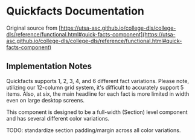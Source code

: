 # Quickfacts Documentation

Original source from [https://utsa-asc.github.io/college-dls/college-dls/reference/functional.html#quick-facts-component](https://utsa-asc.github.io/college-dls/college-dls/reference/functional.html#quick-facts-component)

## Implementation Notes

Quickfacts supports 1, 2, 3, 4, and 6 different fact variations.  Please note, utilizing our 12-column grid system, it's difficult to accurately support 5 items.  Also, at six, the main headline for each fact is more limited in width even on large desktop screens.

This component is designed to be a full-width (Section) level component and has several different color variations.

TODO: standardize section padding/margin across all color variations.